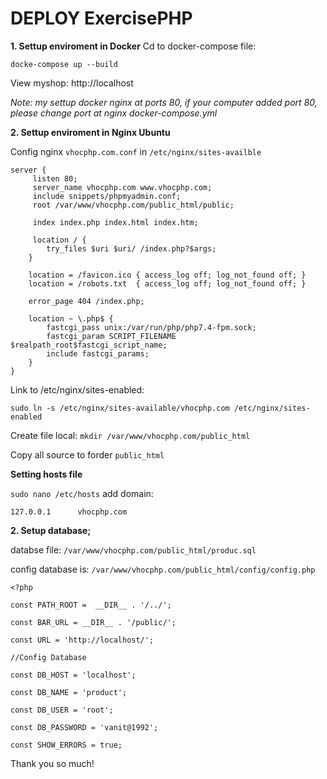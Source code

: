 # DEPLOY ExercisePHP

**1. Settup enviroment in Docker**
Cd to docker-compose file:

```
docke-compose up --build

```

View myshop: http://localhost

_Note: my settup docker nginx at ports 80, if your computer added port 80, please change port at nginx docker-compose.yml_

**2. Settup enviroment in Nginx Ubuntu**

Config nginx `vhocphp.com.conf` in `/etc/nginx/sites-availble`

```
server {
     listen 80;
     server_name vhocphp.com www.vhocphp.com;
     include snippets/phpmyadmin.conf;
     root /var/www/vhocphp.com/public_html/public;

     index index.php index.html index.htm;

     location / {
        try_files $uri $uri/ /index.php?$args;
    }

    location = /favicon.ico { access_log off; log_not_found off; }
    location = /robots.txt  { access_log off; log_not_found off; }

    error_page 404 /index.php;

    location ~ \.php$ {
        fastcgi_pass unix:/var/run/php/php7.4-fpm.sock;
        fastcgi_param SCRIPT_FILENAME $realpath_root$fastcgi_script_name;
        include fastcgi_params;
    }
}
```

Link to /etc/nginx/sites-enabled:

```
sudo ln -s /etc/nginx/sites-available/vhocphp.com /etc/nginx/sites-enabled
```

Create file local: `mkdir /var/www/vhocphp.com/public_html`

Copy all source to forder `public_html`

**Setting hosts file**

`sudo nano /etc/hosts`
add domain:

```
127.0.0.1      vhocphp.com
```

**2. Setup database;**

databse file: `/var/www/vhocphp.com/public_html/produc.sql`

config database is: `/var/www/vhocphp.com/public_html/config/config.php`

```
<?php

const PATH_ROOT =  __DIR__ . '/../';

const BAR_URL = __DIR__ . '/public/';

const URL = 'http://localhost/';

//Config Database

const DB_HOST = 'localhost';

const DB_NAME = 'product';

const DB_USER = 'root';

const DB_PASSWORD = 'vanit@1992';

const SHOW_ERRORS = true;

```

Thank you so much!
